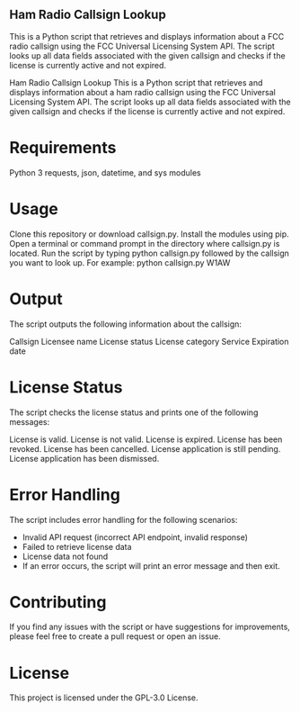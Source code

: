 ## Ham Radio Callsign Lookup
This is a Python script that retrieves and displays information about a FCC radio callsign using the FCC Universal Licensing System API. The script looks up all data fields associated with the given callsign and checks if the license is currently active and not expired.

Ham Radio Callsign Lookup
This is a Python script that retrieves and displays information about a ham radio callsign using the FCC Universal Licensing System API. The script looks up all data fields associated with the given callsign and checks if the license is currently active and not expired.

# Requirements
Python 3
requests, json, datetime, and sys modules 

# Usage
Clone this repository or download callsign.py.
Install the modules using pip.
Open a terminal or command prompt in the directory where callsign.py is located.
Run the script by typing python callsign.py followed by the callsign you want to look up.
For example: python callsign.py W1AW

# Output
The script outputs the following information about the callsign:

Callsign
Licensee name
License status
License category
Service
Expiration date

# License Status
The script checks the license status and prints one of the following messages:

License is valid.
License is not valid.
License is expired.
License has been revoked.
License has been cancelled.
License application is still pending.
License application has been dismissed.

# Error Handling
The script includes error handling for the following scenarios:

* Invalid API request (incorrect API endpoint, invalid response)
* Failed to retrieve license data
* License data not found
* If an error occurs, the script will print an error message and then exit.

# Contributing
If you find any issues with the script or have suggestions for improvements, please feel free to create a pull request or open an issue.

# License
This project is licensed under the GPL-3.0 License.
